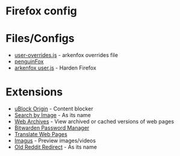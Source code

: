 # Firefox config

# Files/Configs
- [user-overrides.js](user-overrides.js) - arkenfox overrides file
- [penguinFox](https://github.com/Haruzona/penguinFox)
- [arkenfox user.js](https://github.com/arkenfox/user.js/) - Harden Firefox

# Extensions
- [uBlock Origin](https://addons.mozilla.org/en-US/firefox/addon/ublock-origin/) - Content blocker
- [Search by Image](https://addons.mozilla.org/en-US/firefox/addon/search_by_image/) - As its name
- [Web Archives](https://addons.mozilla.org/en-US/firefox/addon/view-page-archive/) - View archived or cached versions of web pages
- [Bitwarden Password Manager](https://addons.mozilla.org/en-US/firefox/addon/bitwarden-password-manager/)
- [Translate Web Pages](https://addons.mozilla.org/en-US/firefox/addon/traduzir-paginas-web/)
- [Imagus](https://addons.mozilla.org/en-US/firefox/addon/imagus/) - Preview images/videos
- [Old Reddit Redirect](https://addons.mozilla.org/en-US/firefox/addon/old-reddit-redirect/) - As its name
